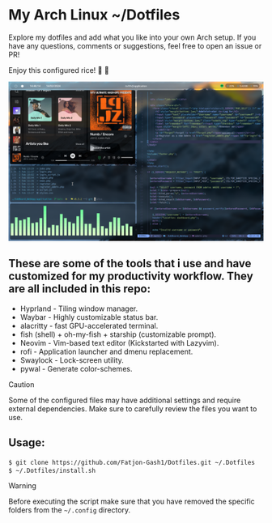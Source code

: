 # My Arch Linux ~/Dotfiles

Explore my dotfiles and add what you like into your own Arch setup. If you have any questions, comments or suggestions, feel free to open an issue or PR!

Enjoy this configured rice! 🙂 🚀

![Workflow](/images/sc_14.02.2024_144609.png)

## These are some of the tools that i use and have customized for my productivity workflow. They are all included in this repo:

  *  Hyprland - Tiling window manager.
  *  Waybar - Highly customizable status bar.
  *  alacritty - fast GPU-accelerated terminal.
  *  fish (shell) + oh-my-fish + starship (customizable prompt).
  *  Neovim - Vim-based text editor (Kickstarted with Lazyvim).
  *  rofi - Application launcher and dmenu replacement.
  *  Swaylock - Lock-screen utility.
  *  pywal - Generate color-schemes.

> [!CAUTION]
> Some of the configured files may have additional settings and require external dependencies.
> Make sure to carefully review the files you want to use.

 ## Usage: 
 ```
 $ git clone https://github.com/Fatjon-Gash1/Dotfiles.git ~/.Dotfiles
 $ ~/.Dotfiles/install.sh
 ```

> [!WARNING]
> Before executing the script make sure that you have removed the specific folders from the `~/.config` directory. 

